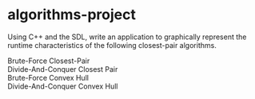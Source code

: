 # algorithms-project
Using C++ and the SDL, write an application to graphically represent the runtime characteristics of the following closest-pair algorithms.

Brute-Force Closest-Pair <br/>
Divide-And-Conquer Closest Pair <br/>
Brute-Force Convex Hull <br/>
Divide-And-Conquer Convex Hull <br/>

